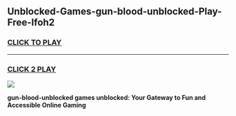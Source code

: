 
## Unblocked-Games-gun-blood-unblocked-Play-Free-lfoh2
<h3>
<a href="https://premium76.site?title=gun-blood-unblocked&ref=12A">CLICK TO PLAY</a></h3>
<hr>

<h3>
<a href="https://premium76.site?title=gun-blood-unblocked&ref=12A">CLICK 2 PLAY</a>
  
</h3>

<a href="https://premium76.site?title=gun-blood-unblocked&ref=12A"><img src="https://clearcache.store/games.png"></a>


**gun-blood-unblocked games unblocked: Your Gateway to Fun and Accessible Online Gaming**
